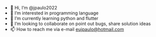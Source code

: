 - 👋 Hi, I’m @jpaulo2022
- 👀 I’m interested in programming language
- 🌱 I’m currently learning python and flutter
- 💞️ I’m looking to collaborate on point out bugs, share solution ideas
- 📫 How to reach me via e-mail eujpaulo@hotmail.com

<!---
jpaulo2022/jpaulo2022 is a ✨ special ✨ repository because its `README.md` (this file) appears on your GitHub profile.
You can click the Preview link to take a look at your changes.
--->
